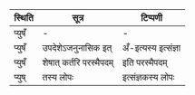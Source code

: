 | स्थिति | सूत्र | टिप्पणी |
| ----- | ------- | ------ |
| प्युषँ | - | - |
| प्युषँ | उपदेशेऽजनुनासिक इत् | अँ-इत्यस्य इत्संज्ञा |
| प्युषँ | शेषात् कर्तरि परस्मैपदम् | इति परस्मैपदम् |
| प्युष् | तस्य लोपः | इत्संज्ञकस्य लोपः |
